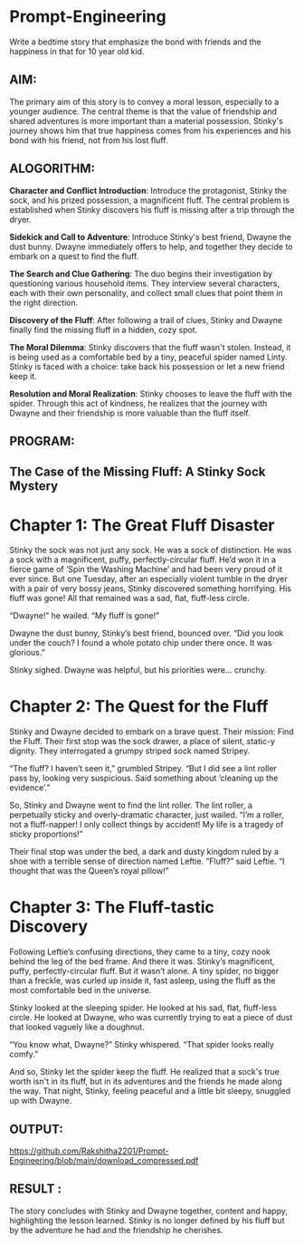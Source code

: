 # Prompt-Engineering
Write a bedtime story that emphasize the bond with friends and the happiness in that for 10 year old kid.

## AIM:
The primary aim of this story is to convey a moral lesson, especially to a younger audience. The central theme is that the value of friendship and shared adventures is more important than a material possession. Stinky's journey shows him that true happiness comes from his experiences and his bond with his friend, not from his lost fluff.

## ALOGORITHM:
**Character and Conflict Introduction**: Introduce the protagonist, Stinky the sock, and his prized possession, a magnificent fluff. The central problem is established when Stinky discovers his fluff is missing after a trip through the dryer.

**Sidekick and Call to Adventure**: Introduce Stinky's best friend, Dwayne the dust bunny. Dwayne immediately offers to help, and together they decide to embark on a quest to find the fluff.

**The Search and Clue Gathering**: The duo begins their investigation by questioning various household items. They interview several characters, each with their own personality, and collect small clues that point them in the right direction.

**Discovery of the Fluff**: After following a trail of clues, Stinky and Dwayne finally find the missing fluff in a hidden, cozy spot.

**The Moral Dilemma**: Stinky discovers that the fluff wasn't stolen. Instead, it is being used as a comfortable bed by a tiny, peaceful spider named Linty. Stinky is faced with a choice: take back his possession or let a new friend keep it.

**Resolution and Moral Realization**: Stinky chooses to leave the fluff with the spider. Through this act of kindness, he realizes that the journey with Dwayne and their friendship is more valuable than the fluff itself.
 
## PROGRAM:
## The Case of the Missing Fluff: A Stinky Sock Mystery
# Chapter 1: The Great Fluff Disaster
Stinky the sock was not just any sock. He was a sock of distinction. He was a sock with a magnificent, puffy, perfectly-circular fluff. He’d won it in a fierce game of ‘Spin the Washing Machine’ and had been very proud of it ever since. But one Tuesday, after an especially violent tumble in the dryer with a pair of very bossy jeans, Stinky discovered something horrifying. His fluff was gone! All that remained was a sad, flat, fluff-less circle.

“Dwayne!” he wailed. “My fluff is gone!”

Dwayne the dust bunny, Stinky’s best friend, bounced over. “Did you look under the couch? I found a whole potato chip under there once. It was glorious.”

Stinky sighed. Dwayne was helpful, but his priorities were… crunchy.
# Chapter 2: The Quest for the Fluff

Stinky and Dwayne decided to embark on a brave quest. Their mission: Find the Fluff. Their first stop was the sock drawer, a place of silent, static-y dignity. They interrogated a grumpy striped sock named Stripey.

“The fluff? I haven’t seen it,” grumbled Stripey. “But I did see a lint roller pass by, looking very suspicious. Said something about ‘cleaning up the evidence’.”

So, Stinky and Dwayne went to find the lint roller. The lint roller, a perpetually sticky and overly-dramatic character, just wailed. “I’m a roller, not a fluff-napper! I only collect things by accident! My life is a tragedy of sticky proportions!”

Their final stop was under the bed, a dark and dusty kingdom ruled by a shoe with a terrible sense of direction named Leftie. “Fluff?” said Leftie. “I thought that was the Queen’s royal pillow!”

# Chapter 3: The Fluff-tastic Discovery

Following Leftie’s confusing directions, they came to a tiny, cozy nook behind the leg of the bed frame. And there it was. Stinky’s magnificent, puffy, perfectly-circular fluff. But it wasn’t alone. A tiny spider, no bigger than a freckle, was curled up inside it, fast asleep, using the fluff as the most comfortable bed in the universe.

Stinky looked at the sleeping spider. He looked at his sad, flat, fluff-less circle. He looked at Dwayne, who was currently trying to eat a piece of dust that looked vaguely like a doughnut.

“You know what, Dwayne?” Stinky whispered. “That spider looks really comfy.”

And so, Stinky let the spider keep the fluff. He realized that a sock's true worth isn't in its fluff, but in its adventures and the friends he made along the way. That night, Stinky, feeling peaceful and a little bit sleepy, snuggled up with Dwayne.

## OUTPUT:
https://github.com/Rakshitha2201/Prompt-Engineering/blob/main/download_compressed.pdf

## RESULT :
The story concludes with Stinky and Dwayne together, content and happy, highlighting the lesson learned. Stinky is no longer defined by his fluff but by the adventure he had and the friendship he cherishes.
